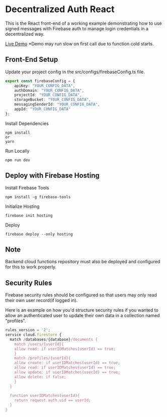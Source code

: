 # Decentralized Auth React

This is the React front-end of a working example demonstrating how to use signed messages with Firebase auth to manage login credentials in a decentralized way.

[Live Demo](https://decentralized-auth-1b3f3.web.app/)
*Demo may run slow on first call due to function cold starts.

## Front-End Setup

Update your project config in the src/configs/firebaseConfig.ts file.

```ts
export const firebaseConfig = {
    apiKey: "YOUR_CONFIG_DATA",
    authDomain: "YOUR_CONFIG_DATA",
    projectId: "YOUR_CONFIG_DATA",
    storageBucket: "YOUR_CONFIG_DATA",
    messagingSenderId: "YOUR_CONFIG_DATA",
    appId: "YOUR_CONFIG_DATA"
};
```

Install Dependencies

```shell
npm install
or 
yarn
```

Run Locally

```shell
npm run dev
```

## Deploy with Firebase Hosting

Install Firebase Tools

```shell
npm install -g firebase-tools
```

Initialize Hosting

```shell
firebase init hosting
```

Deploy

```shell
firebase deploy --only hosting
```

## Note

Backend cloud functions repository must also be deployed and configured for this to work properly.

## Security Rules

Firebase security rules should be configured so that users may only read their own user record(if logged in).

Here is an example on how you'd structure security rules if you wanted to allow an authenticated user to update their own data in a collection named "profiles".

```ts
rules_version = '2';
service cloud.firestore {
  match /databases/{database}/documents {
    match /users/{userId}{     
    allow read: if userIDMatches(userId) == true;
    }
    match /profiles/{userId}{     
    allow create: if userIDMatches(userId) == true;
    allow read: if userIDMatches(userId) == true;
    allow update: if userIDMatches(userId) == true;
    allow delete: if false;
    }   
  }    
      
  function userIDMatches(userId){
    return request.auth.uid == userId;
  }
}
```
